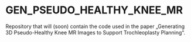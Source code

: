 # GEN_PSEUDO_HEALTHY_KNEE_MR
Repository that will (soon) contain the code used in the paper „Generating 3D Pseudo-Healthy Knee MR Images to Support Trochleoplasty Planning“.
